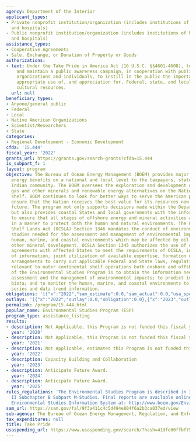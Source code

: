 ```yaml
---
agency: Department of the Interior
applicant_types:
- Private nonprofit institution/organization (includes institutions of higher education
  and hospitals)
- Public nonprofit institution/organization (includes institutions of higher education
  and hospitals)
assistance_types:
- Cooperative Agreements
- Sale, Exchange, or Donation of Property or Goods
authorizations:
- text: Under the Take Pride in America Act (16 U.S.C. §§4601-4608), to establish
    and maintain a public awareness campaign, in cooperation with public and private
    organizations and individuals, to instill in the public the importance of the
    appropriate use of, and appreciation for, Federal, state, and local natural and
    cultural resources.
  url: null
beneficiary_types:
- Anyone/general public
- Federal
- Local
- Native American Organizations
- Scientist/Researchers
- State
categories:
- Regional Development - Economic Development
cfda: '15.444'
fiscal_year: '2022'
grants_url: https://grants.gov/search-grants?cfda=15.444
is_subpart_f: 1
layout: program
objective: The Bureau of Ocean Energy Management (BOEM) provides major economic and
  energy benefits on a national and local level to the taxpayers, states and the American
  Indian community. The BOEM oversees the exploration and development of oil, natural
  gas and other minerals and renewable energy alternatives on the Nation’s outer continental
  shelf. BOEM continues to look for better ways to serve the American people and to
  ensure that the Nation receives the best value for its resources now and into the
  future. The program not only supports decisions made within the Department of Interior,
  but also provides coastal States and local governments with the information necessary
  to ensure that all stages of offshore energy and mineral activities are conducted
  in a manner to protect both the human and natural environments. The Outer Continental
  Shelf Lands Act (OCSLA) Section 1346 mandates the conduct of environmental and socioeconomic
  studies needed for the assessment and management of environmental impacts on the
  human, marine, and coastal environments which may be affected by oil and gas or
  other mineral development. OCSLA Section 1345 authorizes the use of cooperative
  agreements with affected States to meet the requirements of OCSLA, including sharing
  of information, joint utilization of available expertise, formation of joint monitoring
  arrangements to carry out applicable Federal and State laws, regulations, and stipulations
  relevant to outer continental shelf operations both onshore and offshore. The purpose
  of the Environmental Studies Program is to obtain the information needed for the
  assessment and the management of environmental impacts; to predict impacts on marine
  biota; and to monitor the human, marine, and coastal environments to provide time
  series and data trend information.
obligations: '[{"x":"2022","sam_estimate":0.0,"sam_actual":0.0,"usa_spending_actual":0.0},{"x":"2023","sam_estimate":158650.09,"sam_actual":0.0,"usa_spending_actual":0.0},{"x":"2024","sam_estimate":0.0,"sam_actual":0.0,"usa_spending_actual":250000.0}]'
outlays: '[{"x":"2022","outlay":0.0,"obligation":0.0},{"x":"2023","outlay":22243.5,"obligation":0.0},{"x":"2024","outlay":0.0,"obligation":250000.0}]'
permalink: /program/15.444.html
popular_name: Environmental Studies Program (ESP)
program_type: assistance_listing
results:
- description: Not Applicable, this Program is not funded this fiscal year
  year: '2020'
- description: Not Applicable, this Program is not funded this fiscal year
  year: '2021'
- description: Not Applicable, estimated this Program is not funded this fiscal year
  year: '2022'
- description: Capacity Building and Collaboration
  year: '2023'
- description: Anticipate Future Award.
  year: '2024'
- description: Anticipate Future Award.
  year: '2025'
rules_regulations: 'The Environmental Studies Program is described in 30 CFR Chapter
  II Subchapter B Subpart M-Studies. Final reports are available online in the BOEM
  Environmental Studies Information System at: http://www.boem.gov/Environmental-Studies-EnvData/'
sam_url: https://sam.gov/fal/9f3a411c4c5d494e804f6a2b3ca037ed/view
sub-agency: The Bureau of Ocean Energy Management, Regulation, and Enforcement
tax_expenditures: null
title: Take Pride
usaspending_url: https://www.usaspending.gov/search/?hash=41dfe00ffbf758e8db15c9670d8adec8
---
```

